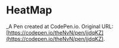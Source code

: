 # HeatMap
 _A Pen created at CodePen.io. Original URL: [https://codepen.io/theNvN/pen/jjdqKZ](https://codepen.io/theNvN/pen/jjdqKZ).

 